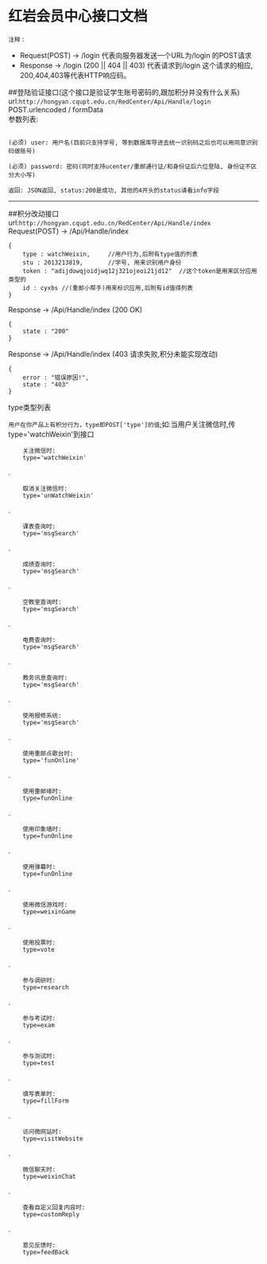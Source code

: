 红岩会员中心接口文档
===================
`注释` :

+ Request(POST) -> /login 代表向服务器发送一个URL为/login 的POST请求
+ Response -> /login (200 || 404 || 403) 代表请求到/login 这个请求的相应, 200,404,403等代表HTTP响应码。

##登陆验证接口(这个接口是验证学生账号密码的,跟加积分并没有什么关系)
url:`http://hongyan.cqupt.edu.cn/RedCenter/Api/Handle/login`  
POST.urlencoded / formData  
参数列表:  

```

(必须) user: 用户名(目前只支持学号, 等到数据库导进去统一识别码之后也可以用同意识别码做账号)

(必须) password: 密码(同时支持ucenter/重邮通行证/和身份证后六位登陆, 身份证不区分大小写)

返回: JSON返回, status:200是成功, 其他的4开头的status请看info字段

```

------
##积分改动接口
url:`http://hongyan.cqupt.edu.cn/RedCenter/Api/Handle/index`  
Request(POST) -> /Api/Handle/index
	
	{
		type : watchWeixin,		//用户行为,后附有type值的列表
		stu : 2013213819,		//学号, 用来识别用户身份
		token : "adijdowqjoidjwq12j321ojeoi21jd12"	//这个token是用来区分应用类型的
		id : cyxbs //(重邮小帮手)用来标识应用,后附有id值得列表
	}

Response -> /Api/Handle/index (200 OK)
	
	{
		state : "200"
	}
	
Response -> /Api/Handle/index (403 请求失败,积分未能实现改动)
	
	{
		error : "错误原因!",
		state : "403"
	}

type类型列表

`用户在你产品上有积分行为，type即POST['type']的值`;如:当用户关注微信时,传type='watchWeixin'到接口

		关注微信时:
		type='watchWeixin'

.

		取消关注微信时:
		type='unWatchWeixin'

.

		课表查询时:
		type='msgSearch'
.

		成绩查询时:
		type='msgSearch'
.

		空教室查询时:
		type='msgSearch'		
.

		电费查询时:
		type='msgSearch'
.

		教务讯息查询时:
		type='msgSearch'
.

		使用报修系统:
		type='msgSearch'
.

		使用重邮点歌台时:
		type='funOnline'
.

		使用重邮缘时:
		type=funOnline
.

		使用印象墙时:
		type=funOnline
.

		使用弹幕时:
		type=funOnline
.

		使用微信游戏时:
		type=weixinGame

.
	
		使用投票时:
		type=vote

.

		参与调研时:
		type=research

.

		参与考试时:
		type=exam

.

		参与测试时:
		type=test

.

		填写表单时:
		type=fillForm

.

		访问微网站时:
		type=visitWebsite

.

		微信聊天时:
		type=weixinChat
.

		查看自定义回复内容时:
		type=customReply
.

		意见反馈时:
		type=feedBack
